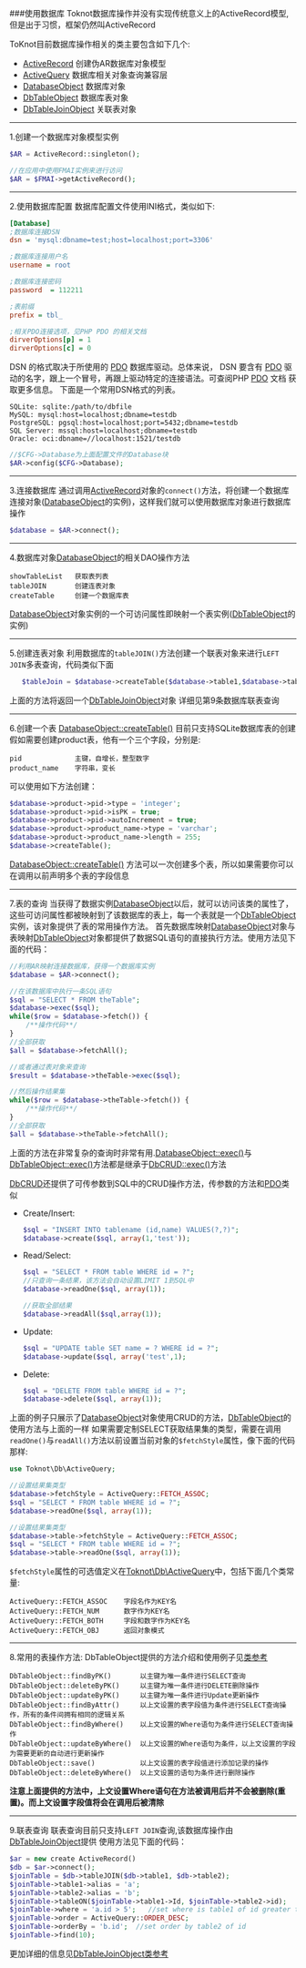 ###使用数据库
Toknot数据库操作并没有实现传统意义上的ActiveRecord模型, 但是出于习惯，框架仍然叫ActiveRecord

ToKnot目前数据库操作相关的类主要包含如下几个:

+ [ActiveRecord](http://toknot.com/toknot/class-Toknot.Db.ActiveRecord.html)              创建伪AR数据库对象模型
+ [ActiveQuery](http://toknot.com/toknot/class-Toknot.Db.ActiveQuery.html)                数据库相关对象查询兼容层
+ [DatabaseObject](http://toknot.com/toknot/class-Toknot.Db.DatabaseObject.html)          数据库对象
+ [DbTableObject](http://toknot.com/toknot/class-Toknot.Db.DbTableObject.html)            数据库表对象
+ [DbTableJoinObject](http://toknot.com/toknot/class-Toknot.Db.DbTableJoinObject.html)    关联表对象

--------------------
1.创建一个数据库对象模型实例
 ```php
$AR = ActiveRecord::singleton();

//在应用中使用FMAI实例来进行访问
$AR = $FMAI->getActiveRecord();
```
--------------------
2.使用数据库配置
数据库配置文件使用INI格式，类似如下:
```ini
[Database]
;数据库连接DSN
dsn = 'mysql:dbname=test;host=localhost;port=3306'

;数据库连接用户名
username = root

;数据库连接密码
password  = 112211

;表前缀
prefix = tbl_

;相关PDO连接选项，见PHP PDO 的相关文档
dirverOptions[p] = 1
dirverOptions[c] = 0
```
DSN 的格式取决于所使用的 [PDO](http://www.php.net/manual/en/book.pdo.php) 数据库驱动。总体来说， DSN 要含有 [PDO](http://www.php.net/manual/en/book.pdo.php) 驱动的名字，跟上一个冒号，再跟上驱动特定的连接语法。可查阅PHP [PDO](http://www.php.net/manual/en/book.pdo.php) 文档 获取更多信息。 下面是一个常用DSN格式的列表。

    SQLite: sqlite:/path/to/dbfile
    MySQL: mysql:host=localhost;dbname=testdb
    PostgreSQL: pgsql:host=localhost;port=5432;dbname=testdb
    SQL Server: mssql:host=localhost;dbname=testdb
    Oracle: oci:dbname=//localhost:1521/testdb

```php
//$CFG->Database为上面配置文件的Database块
$AR->config($CFG->Database);
```
--------------------
3.连接数据库
    通过调用[ActiveRecord](http://toknot.com/toknot/class-Toknot.Db.ActiveRecord.html)对象的`connect()`方法，将创建一个数据库连接对象([DatabaseObject](http://toknot.com/toknot/class-Toknot.Db.DatabaseObject.html)的实例)，这样我们就可以使用数据库对象进行数据库操作
```php
$database = $AR->connect();
```
--------------------
4.数据库对象[DatabaseObject](http://toknot.com/toknot/class-Toknot.Db.DatabaseObject.html)的相关DAO操作方法

    showTableList   获取表列表
    tableJOIN       创建连表对象
    createTable     创建一个数据库表

[DatabaseObject](http://toknot.com/toknot/class-Toknot.Db.DatabaseObject.html)对象实例的一个可访问属性即映射一个表实例([DbTableObject](http://toknot.com/toknot/class-Toknot.Db.DbTableObject.html)的实例)

-----------------------
5.创建连表对象
  利用数据库的`tableJOIN()`方法创建一个联表对象来进行`LEFT JOIN`多表查询，代码类似下面
```php
   $tableJoin = $database->createTable($database->table1,$database->table2,$database->tabl3);
```
上面的方法将返回一个[DbTableJoinObject](http://toknot.com/toknot/class-Toknot.Db.DbTableJoinObject.html)对象
详细见第9条数据库联表查询

-----------------------
6.创建一个表
   [DatabaseObject::createTable()](http://toknot.com/toknot/class-Toknot.Db.DatabaseObject.html) 目前只支持SQLite数据库表的创建
假如需要创建product表，他有一个三个字段，分别是:

    pid             主键，自增长，整型数字
    product_name    字符串，变长

可以使用如下方法创建：
```php
$database->product->pid->type = 'integer';
$database->product->pid->isPK = true;
$database->product->pid->autoIncrement = true;
$database->product->product_name->type = 'varchar';
$database->product->product_name->length = 255;
$database->createTable();
```
[DatabaseObject::createTable()](http://toknot.com/toknot/class-Toknot.Db.DatabaseObject.html) 方法可以一次创建多个表，所以如果需要你可以在调用以前声明多个表的字段信息

--------------------------
7.表的查询
当获得了数据实例[DatabaseObject](http://toknot.com/toknot/class-Toknot.Db.DatabaseObject.html)以后，就可以访问该类的属性了，这些可访问属性都被映射到了该数据库的表上，每一个表就是一个[DbTableObject](http://toknot.com/toknot/class-Toknot.Db.DbTableObject.html)实例，该对象提供了表的常用操作方法。
首先数据库映射[DatabaseObject](http://toknot.com/toknot/class-Toknot.Db.DatabaseObject.html)对象与表映射[DbTableObject](http://toknot.com/toknot/class-Toknot.Db.DbTableObject.html)对象都提供了数据SQL语句的直接执行方法。使用方法见下面的代码：
```php
//利用AR映射连接数据库，获得一个数据库实例
$database = $AR->connect();

//在该数据库中执行一条SQL语句
$sql = "SELECT * FROM theTable";
$database->exec($sql);
while($row = $database->fetch()) {
    /**操作代码**/
}
//全部获取
$all = $database->fetchAll();

//或者通过表对象来查询
$result = $database->theTable->exec($sql);

//然后操作结果集
while($row = $database->theTable->fetch()) {
    /**操作代码**/
}
//全部获取
$all = $database->theTable->fetchAll();
```
上面的方法在非常复杂的查询时非常有用.[DatabaseObject::exec()](http://toknot.com/toknot/class-Toknot.Db.DatabaseObject.html)与
[DbTableObject::exec()](http://toknot.com/toknot/class-Toknot.Db.DbTableObject.html)方法都是继承于[DbCRUD::exec()](http://toknot.com/toknot/class-Toknot.Db.DbCRUD.html)方法

[DbCRUD](http://toknot.com/toknot/class-Toknot.Db.DbCRUD.html)还提供了可传参数到SQL中的CRUD操作方法，传参数的方法和[PDO](php.net/PDO)类似

* Create/Insert:
    ```php
    $sql = "INSERT INTO tablename (id,name) VALUES(?,?)";
    $database->create($sql, array(1,'test'));
    ```

* Read/Select:
    ```php
    $sql = "SELECT * FROM table WHERE id = ?";
    //只查询一条结果，该方法会自动设置LIMIT 1到SQL中
    $database->readOne($sql, array(1));

    //获取全部结果
    $database->readAll($sql,array(1));
    ```

* Update:
    ```php
    $sql = "UPDATE table SET name = ? WHERE id = ?";
    $database->update($sql, array('test',1);
    ```

* Delete:
    ```php
    $sql = "DELETE FROM table WHERE id = ?";
    $database->delete($sql, array(1));
    ```

上面的例子只展示了[DatabaseObject](http://toknot.com/toknot/class-Toknot.Db.DatabaseObject.html)对象使用CRUD的方法，[DbTableObject](http://toknot.com/toknot/class-Toknot.Db.DbTableObject.html)的使用方法与上面的一样
如果需要定制SELECT获取结果集的类型，需要在调用`readOne()`与`readAll()`方法以前设置当前对象的`$fetchStyle`属性，像下面的代码那样:

```php
use Toknot\Db\ActiveQuery;

//设置结果集类型
$database->fetchStyle = ActiveQuery::FETCH_ASSOC;
$sql = "SELECT * FROM table WHERE id = ?";
$database->readOne($sql, array(1));

//设置结果集类型
$database->table->fetchStyle = ActiveQuery::FETCH_ASSOC;
$sql = "SELECT * FROM table WHERE id = ?";
$database->table->readOne($sql, array(1));
```
`$fetchStyle`属性的可选值定义在[Toknot\Db\ActiveQuery](http://toknot.com/toknot/class-Toknot.Db.ActiveQuery.html)中，包括下面几个类常量:

    ActiveQuery::FETCH_ASSOC    字段名作为KEY名
    ActiveQuery::FETCH_NUM      数字作为KEY名
    ActiveQuery::FETCH_BOTH     字段和数字作为KEY名
    ActiveQuery::FETCH_OBJ      返回对象模式

--------------------
8.常用的表操作方法:
DbTableObject提供的方法介绍和使用例子见[类参考](http://toknot.com/toknot/class-Toknot.Db.DbTableObject.html)

    DbTableObject::findByPK()       以主键为唯一条件进行SELECT查询
    DbTableObject::deleteByPK()     以主键为唯一条件进行DELETE删除操作
    DbTableObject::updateByPK()     以主键为唯一条件进行Update更新操作
    DbTableObject::findByAttr()     以上文设置的表字段值为条件进行SELECT查询操作，所有的条件间拥有相同的逻辑关系
    DbTableObject::findByWhere()    以上文设置的Where语句为条件进行SELECT查询操作
    DbTableObject::updateByWhere()  以上文设置的Where语句为条件，以上文设置的字段为需要更新的自动进行更新操作
    DbTableObject::save()           以上文设置的表字段值进行添加记录的操作
    DbTableObject::deleteByWhere()  以上文设置的语句为条件进行删除操作

__注意上面提供的方法中，上文设置Where语句在方法被调用后并不会被删除(重置)。而上文设置字段值将会在调用后被清除__

------------------
9.联表查询
联表查询目前只支持`LEFT JOIN`查询,该数据库操作由[DbTableJoinObject](http://toknot.com/toknot/class-Toknot.Db.DbTableJoinObject.html)提供
使用方法见下面的代码：
```php
$ar = new create ActiveRecord()
$db = $ar->connect();
$joinTable = $db->tableJOIN($db->table1, $db->table2);
$joinTable->table1->alias = 'a';
$joinTable->table2->alias = 'b';
$joinTable->tableON($joinTable->table1->Id, $joinTable->table2->id);
$joinTable->where = 'a.id > 5';   //set where is table1 of id greater than 5
$joinTable->order = ActiveQuery::ORDER_DESC;
$joinTable->orderBy = 'b.id';  //set order by table2 of id
$joinTable->find(10);

```
更加详细的信息见[DbTableJoinObject类参考](http://toknot.com/toknot/class-Toknot.Db.DbTableJoinObject.html)
